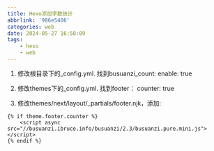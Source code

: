 ```yaml
---
title: Hexo添加字数统计
abbrlink: '986e5406'
categories: web
date: 2024-05-27 16:50:09
tags:
    - hexo
    - web
---
```

1. 修改根目录下的_config.yml. 找到busuanzi_count:
enable: true

2. 修改themes下的_config.yml. 找到footer：
counter: true

3. 修改themes/next/layout/_partials/footer.njk，添加:
```
{% if theme.footer.counter %}
    <script async src="//busuanzi.ibruce.info/busuanzi/2.3/busuanzi.pure.mini.js"></script>
{% endif %}
```
